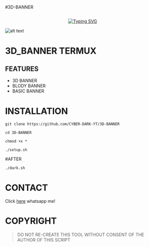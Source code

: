 #3D-BANNER
## <!-- Typing SVG -->
<p align="center">
    <a href="https://github.com/47hxl-53r">
        <img
src="https://readme-typing-svg.herokuapp.com/?size=35&width=800&lines=3D_banner+by+cyber-dark"
            alt="Typing SVG"
        />
    </a>
</p>

![alt text](https://imgur.com/dvjUkKf.png)

# 3D_BANNER TERMUX

## FEATURES

* 3D BANNER
* BLODY BANNER
* BASIC BANNER

# INSTALLATION

`git clone https://github.com/CYBER-DARK-YT/3D-BANNER`

`cd 3D-BANNER`

`chmod +x *`

`./setup.sh`

#AFTER

`./dark.sh`


# CONTACT
Click [here](https://wa.me/+918606672509) whatsapp me!

# COPYRIGHT
> DO NOT RE-CREATE THIS TOOL WITHOUT CONSENT OF THE AUTHOR OF THIS SCRIPT
